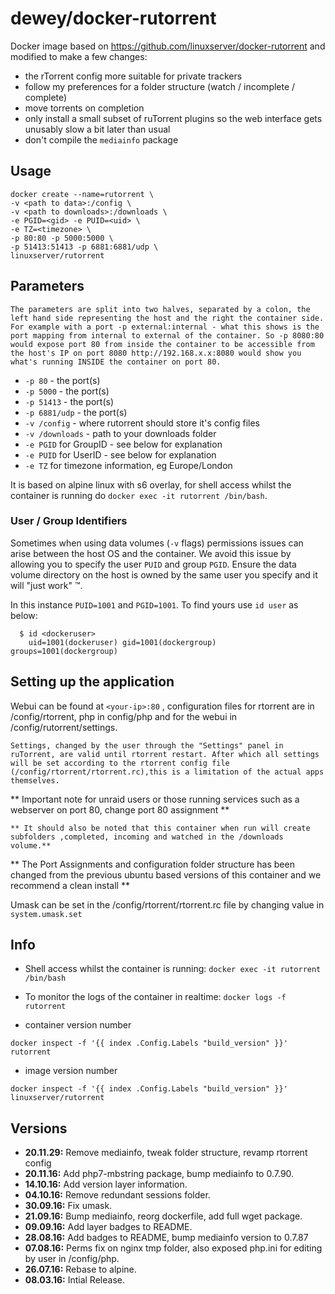 # dewey/docker-rutorrent

Docker image based on https://github.com/linuxserver/docker-rutorrent and modified to make a few changes:

- the rTorrent config more suitable for private trackers
- follow my preferences for a folder structure (watch / incomplete / complete)
- move torrents on completion
- only install a small subset of ruTorrent plugins so the web interface gets unusably slow a bit later than usual
- don't compile the `mediainfo` package

## Usage

```
docker create --name=rutorrent \
-v <path to data>:/config \
-v <path to downloads>:/downloads \
-e PGID=<gid> -e PUID=<uid> \
-e TZ=<timezone> \
-p 80:80 -p 5000:5000 \
-p 51413:51413 -p 6881:6881/udp \
linuxserver/rutorrent
```

## Parameters

`The parameters are split into two halves, separated by a colon, the left hand side representing the host and the right the container side.
For example with a port -p external:internal - what this shows is the port mapping from internal to external of the container.
So -p 8080:80 would expose port 80 from inside the container to be accessible from the host's IP on port 8080
http://192.168.x.x:8080 would show you what's running INSIDE the container on port 80.`


* `-p 80` - the port(s)
* `-p 5000` - the port(s)
* `-p 51413` - the port(s)
* `-p 6881/udp` - the port(s)
* `-v /config` - where rutorrent should store it's config files
* `-v /downloads` - path to your downloads folder
* `-e PGID` for GroupID - see below for explanation
* `-e PUID` for UserID - see below for explanation
* `-e TZ` for timezone information, eg Europe/London

It is based on alpine linux with s6 overlay, for shell access whilst the container is running do `docker exec -it rutorrent /bin/bash`.

### User / Group Identifiers

Sometimes when using data volumes (`-v` flags) permissions issues can arise between the host OS and the container. We avoid this issue by allowing you to specify the user `PUID` and group `PGID`. Ensure the data volume directory on the host is owned by the same user you specify and it will "just work" ™.

In this instance `PUID=1001` and `PGID=1001`. To find yours use `id user` as below:

```
  $ id <dockeruser>
    uid=1001(dockeruser) gid=1001(dockergroup) groups=1001(dockergroup)
```

## Setting up the application

Webui can be found at `<your-ip>:80` , configuration files for rtorrent are in /config/rtorrent, php in config/php and for the webui in /config/rutorrent/settings.

`Settings, changed by the user through the "Settings" panel in ruTorrent, are valid until rtorrent restart. After which all settings will be set according to the rtorrent config file (/config/rtorrent/rtorrent.rc),this is a limitation of the actual apps themselves.`

** Important note for unraid users or those running services such as a webserver on port 80, change port 80 assignment **

`** It should also be noted that this container when run will create subfolders ,completed, incoming and watched in the /downloads volume.**`

** The Port Assignments and configuration folder structure has been changed from the previous ubuntu based versions of this container and we recommend a clean install **

Umask can be set in the /config/rtorrent/rtorrent.rc file by changing value in `system.umask.set`

## Info

* Shell access whilst the container is running: `docker exec -it rutorrent /bin/bash`
* To monitor the logs of the container in realtime: `docker logs -f rutorrent`

* container version number

`docker inspect -f '{{ index .Config.Labels "build_version" }}' rutorrent`

* image version number

`docker inspect -f '{{ index .Config.Labels "build_version" }}' linuxserver/rutorrent`


## Versions

+ **20.11.29:** Remove mediainfo, tweak folder structure, revamp rtorrent config
+ **20.11.16:** Add php7-mbstring package, bump mediainfo to 0.7.90.
+ **14.10.16:** Add version layer information.
+ **04.10.16:** Remove redundant sessions folder.
+ **30.09.16:** Fix umask.
+ **21.09.16:** Bump mediainfo, reorg dockerfile, add full wget package.
+ **09.09.16:** Add layer badges to README.
+ **28.08.16:** Add badges to README, bump mediainfo version to 0.7.87
+ **07.08.16:** Perms fix on nginx tmp folder, also exposed php.ini for editing by user
in /config/php.
+ **26.07.16:** Rebase to alpine.
+ **08.03.16:** Intial Release.

